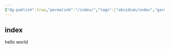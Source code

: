 ```yaml
---
{"dg-publish":true,"permalink":"/index/","tags":["obsidian/index","gardenEntry","gardenEntry"]}
---
```


## index

hello world